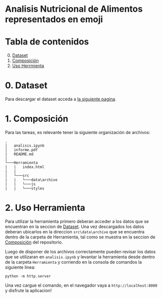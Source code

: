 # Analisis Nutricional de Alimentos representados en emoji

# Tabla de contenidos
0. [Dataset](#dataset)
1. [Composición](#composicion)
2. [Uso Herrmienta](#el-uso)

# 0. Dataset<a id="dataset"></a>

Para descargar el dataset acceda a [la siguiente pagina](https://www.kaggle.com/ofrancisco/emoji-diet-nutritional-data-sr28?select=Emoji+Diet+Nutritional+Data+%28g%29+-+EmojiFoods+%28g%29.csv).

# 1. Composición<a id="composicion"></a>

Para las tareas, es relevante tener la siguiente organización de archivos:

```
.
│   analisis.ipynb
│   informe.pdf
|   README.md
│
└───Herramienta
|   |   index.html
|   |
│   └───src
|   |   └───data\archive
|   |   └───js
|   |   └───styles
```

# 2. Uso Herramienta<a id="el-uso"></a>

Para utilizar la herramienta primero deberan acceder a los datos que se encuentran en la seccion de [Dataset](#dataset). Una vez descargados los datos deberan ubicarlos en la direccion `src\data\archive` que se encuentra dentro de la carpeta de Herramienta, tal como se muestra en la seccion de [Composición](#composicion) del repositorio.

Luego de disponer de los archivos correctamente pueden revisar los datos que se utilizaran en `analisis.ipynb` y levantar la herramienta desde dentro de la carpeta `Herramienta` y corriendo en la consola de comandos la siguiente linea:

```
python -m http.server
```

Una vez cargue el comando, en el navegador vaya a `http://localhost:8000` y disfrute la aplicacion!